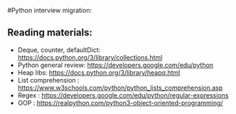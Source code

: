 #Python interview migration:

## Reading materials: 

- Deque, counter, defaultDict: https://docs.python.org/3/library/collections.html
- Python general review: https://developers.google.com/edu/python
- Heap libs:  https://docs.python.org/3/library/heapq.html
- List comprehension : https://www.w3schools.com/python/python_lists_comprehension.asp
- Regex : https://developers.google.com/edu/python/regular-expressions
- OOP : https://realpython.com/python3-object-oriented-programming/

